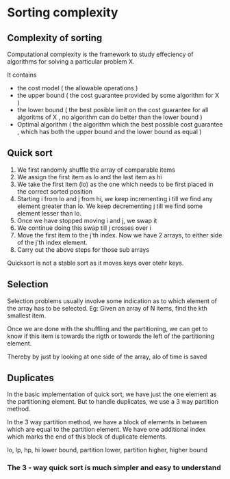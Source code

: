 # Sorting complexity

## Complexity of sorting

Computational complexity is the framework to study effeciency of algorithms for solving a particular problem X.

It contains
- the cost model ( the allowable operations ) 
- the upper bound ( the cost guarantee provided by some algorithm for X ) 
- the lower bound ( the best posible limit on the cost guarantee for all algoritms of X , no algorithm can do better than the lower bound )
- Optimal algorithm ( the algorithm which the best possible cost guarantee , which has both the upper bound and the lower bound as equal )

## Quick sort

1. We first randomly shuffle the array of comparable items
2. We assign the first item as lo and the last item as hi
3. We take the first item (lo) as the one which needs to be first placed in the correct sorted position
4. Starting i from lo and j from hi, we keep incrementing i till we find any element greater than lo. We keep decrementing j till we find some element lesser than lo.
5. Once we have stopped moving i and j, we swap it
6. We continue doing this swap till j crosses over i
7. Move the first item to the j'th index. Now we have 2 arrays, to either side of the j'th index element. 
8. Carry out the above steps for those sub arrays


Quicksort is not a stable sort as it moves keys over otehr keys.

## Selection

Selection problems usually involve some indication as to which element of the array has to be selected. Eg: Given an array of N items, find the kth smallest item. 

Once we are done with the shuffling and the partitioning, we can get to know if this item is towards the rigth or towards the left of the partitioning element. 

Thereby by just by looking at one side of the array,  alo of time is saved


## Duplicates

In the basic implementation of quick sort, we have just the one element as the partitioning element. But to handle duplicates, we use a 3 way partition method.

In the 3 way partition method, we have a block of elements in between which are equal to the partition element. We have one additional index which marks the end of this block of duplicate elements. 

lo, lp, hp, hi
lower bound, partition lower, partition higher, higher bound

### The 3 - way quick sort is much simpler and easy to understand